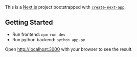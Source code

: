 This is a [Next.js](https://nextjs.org/) project bootstrapped with [`create-next-app`](https://github.com/vercel/next.js/tree/canary/packages/create-next-app).

## Getting Started

- Run frontend: `npm run dev`
- Run python backend: `python app.py`

Open [http://localhost:3000](http://localhost:3000) with your browser to see the result.


